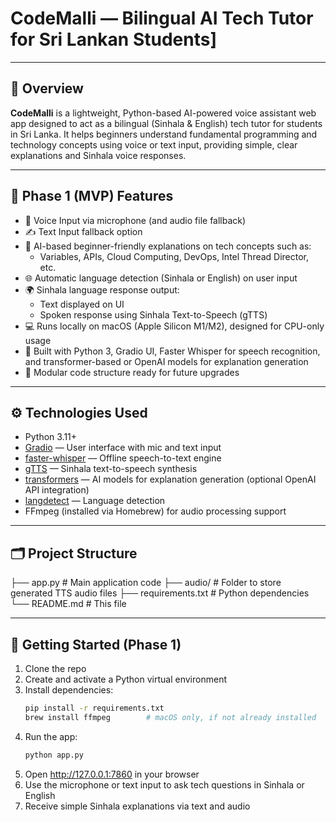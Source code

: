 # CodeMalli — Bilingual AI Tech Tutor for Sri Lankan Students]

---

## 📖 Overview

**CodeMalli** is a lightweight, Python-based AI-powered voice assistant web app designed to act as a bilingual (Sinhala & English) tech tutor for students in Sri Lanka. It helps beginners understand fundamental programming and technology concepts using voice or text input, providing simple, clear explanations and Sinhala voice responses.

---

## 🎯 Phase 1 (MVP) Features

- 🎤 Voice Input via microphone (and audio file fallback)  
- ✍️ Text Input fallback option  
- 🧠 AI-based beginner-friendly explanations on tech concepts such as:  
  - Variables, APIs, Cloud Computing, DevOps, Intel Thread Director, etc.  
- 🌐 Automatic language detection (Sinhala or English) on user input  
- 🌍 Sinhala language response output:  
  - Text displayed on UI  
  - Spoken response using Sinhala Text-to-Speech (gTTS)  
- 💻 Runs locally on macOS (Apple Silicon M1/M2), designed for CPU-only usage  
- 🧰 Built with Python 3, Gradio UI, Faster Whisper for speech recognition, and transformer-based or OpenAI models for explanation generation  
- 🧩 Modular code structure ready for future upgrades

---

## ⚙️ Technologies Used

- Python 3.11+  
- [Gradio](https://gradio.app/) — User interface with mic and text input  
- [faster-whisper](https://github.com/guillaumekln/faster-whisper) — Offline speech-to-text engine  
- [gTTS](https://pypi.org/project/gTTS/) — Sinhala text-to-speech synthesis  
- [transformers](https://huggingface.co/docs/transformers/index) — AI models for explanation generation (optional OpenAI API integration)  
- [langdetect](https://pypi.org/project/langdetect/) — Language detection  
- FFmpeg (installed via Homebrew) for audio processing support  

---

## 🗂 Project Structure

├── app.py # Main application code
├── audio/ # Folder to store generated TTS audio files
├── requirements.txt # Python dependencies
└── README.md # This file


---

## 🚀 Getting Started (Phase 1)

1. Clone the repo  
2. Create and activate a Python virtual environment  
3. Install dependencies:  
   ```bash
   pip install -r requirements.txt
   brew install ffmpeg        # macOS only, if not already installed
   ```
4. Run the app:
   ```bash
   python app.py
   ```
5. Open http://127.0.0.1:7860 in your browser
6. Use the microphone or text input to ask tech questions in Sinhala or English
7. Receive simple Sinhala explanations via text and audio

